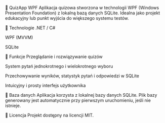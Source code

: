 🧠 QuizApp WPF
Aplikacja quizowa stworzona w technologii WPF (Windows Presentation Foundation) z lokalną bazą danych SQLite. Idealna jako projekt edukacyjny lub punkt wyjścia do większego systemu testów.

🔧 Technologie
.NET / C#

WPF (MVVM)

SQLite

🚀 Funkcje
Przeglądanie i rozwiązywanie quizów

System pytań jednokrotnego i wielokrotnego wyboru

Przechowywanie wyników, statystyk pytań i odpowiedzi w SQLite

Intuicyjny i prosty interfejs użytkownika

💾 Baza danych
Aplikacja korzysta z lokalnej bazy danych SQLite. Plik bazy generowany jest automatycznie przy pierwszym uruchomieniu, jeśli nie istnieje.


📄 Licencja
Projekt dostępny na licencji MIT.
